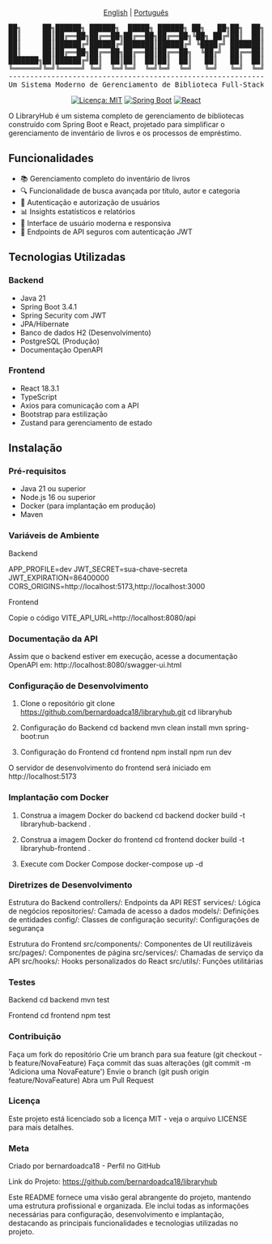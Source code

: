 <div align="center">
  
[English](README.md) | [Português](README.pt-br.md)
  
<pre>
██╗     ██╗██████╗ ██████╗  █████╗ ██████╗ ██╗   ██╗██╗  ██╗██╗   ██╗██████╗ 
██║     ██║██╔══██╗██╔══██╗██╔══██╗██╔══██╗╚██╗ ██╔╝██║  ██║██║   ██║██╔══██╗
██║     ██║██████╔╝██████╔╝███████║██████╔╝ ╚████╔╝ ███████║██║   ██║██████╔╝
██║     ██║██╔══██╗██╔══██╗██╔══██║██╔══██╗  ╚██╔╝  ██╔══██║██║   ██║██╔══██╗
███████╗██║██████╔╝██║  ██║██║  ██║██║  ██║   ██║   ██║  ██║╚██████╔╝██████╔╝
╚══════╝╚═╝╚═════╝ ╚═╝  ╚═╝╚═╝  ╚═╝╚═╝  ╚═╝   ╚═╝   ╚═╝  ╚═╝ ╚═════╝ ╚═════╝ 
---------------------------------------------------------------------------
Um Sistema Moderno de Gerenciamento de Biblioteca Full-Stack
</pre>

[![Licença: MIT](https://img.shields.io/badge/Licen%C3%A7a-MIT-yellow.svg)](https://opensource.org/licenses/MIT)
[![Spring Boot](https://img.shields.io/badge/Spring%20Boot-3.4.1-brightgreen.svg)](https://spring.io/projects/spring-boot)
[![React](https://img.shields.io/badge/React-18.3.1-blue.svg)](https://reactjs.org/)

</div>

O LibraryHub é um sistema completo de gerenciamento de bibliotecas construído com Spring Boot e React, projetado para simplificar o gerenciamento de inventário de livros e os processos de empréstimo.

## Funcionalidades

- 📚 Gerenciamento completo do inventário de livros
- 🔍 Funcionalidade de busca avançada por título, autor e categoria
- 👥 Autenticação e autorização de usuários
- 📊 Insights estatísticos e relatórios
- 📱 Interface de usuário moderna e responsiva
- 🔐 Endpoints de API seguros com autenticação JWT

## Tecnologias Utilizadas

### Backend
- Java 21
- Spring Boot 3.4.1
- Spring Security com JWT
- JPA/Hibernate
- Banco de dados H2 (Desenvolvimento)
- PostgreSQL (Produção)
- Documentação OpenAPI

### Frontend
- React 18.3.1
- TypeScript
- Axios para comunicação com a API
- Bootstrap para estilização
- Zustand para gerenciamento de estado

## Instalação

### Pré-requisitos
- Java 21 ou superior
- Node.js 16 ou superior
- Docker (para implantação em produção)
- Maven

### Variáveis de Ambiente

Backend

APP_PROFILE=dev
JWT_SECRET=sua-chave-secreta
JWT_EXPIRATION=86400000
CORS_ORIGINS=http://localhost:5173,http://localhost:3000

Frontend

Copie o código
VITE_API_URL=http://localhost:8080/api

### Documentação da API
Assim que o backend estiver em execução, acesse a documentação OpenAPI em:
http://localhost:8080/swagger-ui.html

### Configuração de Desenvolvimento

1. Clone o repositório
git clone https://github.com/bernardoadca18/libraryhub.git
cd libraryhub

2. Configuração do Backend
cd backend
mvn clean install
mvn spring-boot:run

3. Configuração do Frontend
cd frontend
npm install
npm run dev

O servidor de desenvolvimento do frontend será iniciado em http://localhost:5173

### Implantação com Docker

1. Construa a imagem Docker do backend
cd backend
docker build -t libraryhub-backend .

2. Construa a imagem Docker do frontend
cd frontend
docker build -t libraryhub-frontend .

3. Execute com Docker Compose
docker-compose up -d


### Diretrizes de Desenvolvimento
Estrutura do Backend
controllers/: Endpoints da API REST
services/: Lógica de negócios
repositories/: Camada de acesso a dados
models/: Definições de entidades
config/: Classes de configuração
security/: Configurações de segurança

Estrutura do Frontend
src/components/: Componentes de UI reutilizáveis
src/pages/: Componentes de página
src/services/: Chamadas de serviço da API
src/hooks/: Hooks personalizados do React
src/utils/: Funções utilitárias


### Testes

Backend
cd backend
mvn test

Frontend
cd frontend
npm test


### Contribuição
Faça um fork do repositório
Crie um branch para sua feature (git checkout -b feature/NovaFeature)
Faça commit das suas alterações (git commit -m 'Adiciona uma NovaFeature')
Envie o branch (git push origin feature/NovaFeature)
Abra um Pull Request


### Licença
Este projeto está licenciado sob a licença MIT - veja o arquivo LICENSE para mais detalhes.

### Meta
Criado por bernardoadca18 - Perfil no GitHub

Link do Projeto: https://github.com/bernardoadca18/libraryhub


Este README fornece uma visão geral abrangente do projeto, mantendo uma estrutura profissional e organizada. Ele inclui todas as informações necessárias para configuração, desenvolvimento e implantação, destacando as principais funcionalidades e tecnologias utilizadas no projeto.
